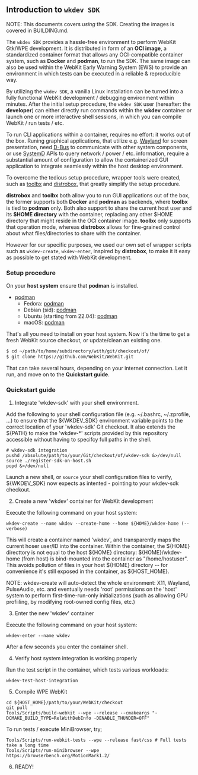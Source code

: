 ## Introduction to ``wkdev SDK``

NOTE: This documents covers _using_ the SDK. Creating the images is covered in BUILDING.md.

The ``wkdev SDK`` provides a hassle-free environment to perform WebKit Gtk/WPE development.
It is distributed in form of an **OCI image**, a standardized container format that allows
any OCI-compatible container system, such as **Docker** and **podman**, to run the SDK.
The same image can also be used within the WebKit Early Warning System (EWS) to provide
an environment in which tests can be executed in a reliable & reproducible way.

By utilizing the ``wkdev SDK``, a vanilla Linux installation can be turned into a fully
functional WebKit development / debugging environment within minutes. After the initial
setup procedure, the ``wkdev SDK`` user (hereafter: the **developer**) can either directly
run commands within the **wkdev** container or launch one or more interactive shell
sessions, in which you can compile WebKit / run tests / etc.

To run CLI applications within a container, requires no effort: it works out of the box.
Runing graphical applications, that utilize e.g. [Wayland](https://wayland.freedesktop.org)
for screen presentation, need [D-Bus](https://freedesktop.org/wiki/Software/dbus) to communicate
with other system components, or use [SystemD](https://freedesktop.org/wiki/Software/systemd)
APIs to query network / power / etc. information, require a substantial amount of configuration
to allow the containerized GUI application to integrate seamlessly within the host desktop
environment.

To overcome the tedious setup procedure, wrapper tools were created, such as [toolbx](https://containertoolbx.org)
and [distrobox](https://distrobox.privatedns.org), that greatly simplify the setup procedure.

**distrobox** and **toolbx** both allow you to run GUI applications out of the box, the former supports
both **Docker** and **podman** as backends, where **toolbx** is tied to **podman** only. Both also support
to share the current host user and its **\$HOME directory** with the container, replacing any other
\$HOME directory that might reside in the OCI container image. **toolbx** only supports that operation mode,
whereas **distrobox** allows for fine-grained control about what files/directories to share with the container.

However for our specific purposes, we used our own set of wrapper scripts such as `wkdev-create`,
`wkdev-enter`, inspired by **distrobox**, to make it it easy as possible to get stated with WebKit
development.

### Setup procedure

On your **host system** ensure that **podman** is installed.

* [podman](https://podman.io)
  * Fedora: [podman](https://packages.fedoraproject.org/pkgs/podman/podman)
  * Debian (sid): [podman](https://packages.debian.org/sid/podman)
  * Ubuntu (starting from 22.04): [podman](https://packages.ubuntu.com/jammy/podman)
  * macOS: [podman](https://formulae.brew.sh/formula/podman)

That's all you need to install on your host system. Now it's the time to get a fresh WebKit source
checkout, or update/clean an existing one.

```sh
$ cd ~/path/to/home/subdirectory/with/git/checkout/of/
$ git clone https://github.com/WebKit/WebKit.git
```

That can take several hours, depending on your internet connection.
Let it run, and move on to the **Quickstart guide**.

### Quickstart guide

1. Integrate 'wkdev-sdk' with your shell environment.

Add the following to your shell configuration file (e.g. ~/.bashrc, ~/.zprofile, ...)
to ensure that the ${WKDEV_SDK} environment variable points to the correct location
of your 'wkdev-sdk' Git checkout. It also extends the ${PATH} to make the 'wkdev-\*' scripts
provided by this repository accessible without having to specifcy full paths in the shell.

```
# wkdev-sdk integration
pushd /absolute/path/to/your/Git/checkout/of/wkdev-sdk &>/dev/null
source ./register-sdk-on-host.sh
popd &>/dev/null
```

Launch a new shell, or `source` your shell configuration files to verify, ${WKDEV_SDK}
now expects as intented - pointing to your wkdev-sdk checkout.

2. Create a new 'wkdev' container for WebKit development

Execute the following command on your host system:

```wkdev-create --name wkdev --create-home --home ${HOME}/wkdev-home (--verbose)```

This will create a container named 'wkdev', and transparently maps the current hoser user/ID
into the container. Within the container, the ${HOME} directtory is not equal to the host
${HOME} directory: ${HOME}/wkdev-home (from host) is bind-mounted into the container as
"/home/hostuser". This avoids pollution of files in your host ${HOME} directory -- for
convenience it's still exposed in the container, as ${HOST_HOME}.

NOTE: wkdev-create will auto-detect the whole environment: X11, Wayland, PulseAudio, etc.
and eventually needs 'root' permissions on the 'host' system to perform first-time-run-only
initializations (such as allowing GPU profiiling, by modifying root-owned config files, etc.)

3. Enter the new 'wkdev' container

Execute the following command on your host system:

```wkdev-enter --name wkdev```

After a few seconds you enter the container shell.

4. Verify host system integration is working properly

Run the test script in the container, which tests various workloads:

```wkdev-test-host-integration```

5. Compile WPE WebKit

```
cd ${HOST_HOME}/path/to/your/WebKit/checkout
git pull
Tools/Scripts/build-webkit --wpe --release --cmakeargs "-DCMAKE_BUILD_TYPE=RelWithDebInfo -DENABLE_THUNDER=OFF"
```

To run tests / execute MiniBrowser, try;

```
Tools/Scripts/run-webkit-tests --wpe --release fast/css # Full tests take a long time
Tools/Scripts/run-minibrowser --wpe https://browserbench.org/MotionMark1.2/
```

6. READY!
